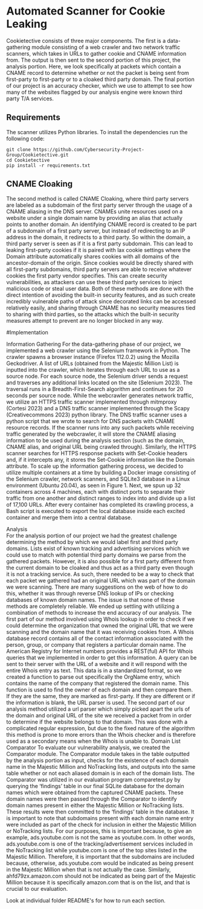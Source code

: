 # Automated Scanner for Cookie Leaking

Cookietective consists of three major components. The first is a data-gathering module consisting of a web crawler and two network traffic scanners, which takes in URLs to gather cookie and CNAME information from. The output is then sent to the second portion of this project, the analysis portion. Here, we look specifically at packets which contain a CNAME record to determine whether or not the packet is being sent from first-party to first-party or to a cloaked third party domain. The final portion of our project is an accuracy checker, which we use to attempt to see how many of the websites flagged by our analysis engine were known third party T/A services.

## Requirements
The scanner utilizes Python libraries. To install the dependencies run the following code:
```
git clone https://github.com/Cybersecurity-Project-Group/Cookietective.git
cd Cookietective
pip install -r requirements.txt
```

## CNAME Cloaking
The second method is called CNAME Cloaking, where third party servers are labeled as a subdomain of the first party server through the usage of a CNAME aliasing in the DNS server. CNAMEs unite resources used on a website under a single domain name by providing an alias that actually points to another domain. An identifying CNAME record is created to be part of a subdomain of a first party server, but instead of redirecting to an IP address in the domain, it redirects to a third party. So within the domain, a third party server is seen as if it is a first party subdomain. This can lead to leaking first-party cookies if it is paired with lax cookie settings where the Domain attribute automatically shares cookies with all domains of the ancestor-domain of the origin. Since cookies would be directly shared with all first-party subdomains, third party servers are able to receive whatever cookies the first party vendor specifies. This can create security vulnerabilities, as attackers can use these third party services to inject malicious code or steal user data.
Both of these methods are done with the direct intention of avoiding the built-in security features, and as such create incredibly vulnerable paths of attack since decorated links can be accessed relatively easily, and sharing through CNAME has no security measures tied to sharing with third parties, so the attacks which the built-in security measures attempt to prevent are no longer blocked in any way.

#Implementation

Information Gathering
	For the data-gathering phase of our project, we implemented a web crawler using the Selenium framework in Python. The crawler spawns a browser instance (Firefox 112.0.2) using the Mozilla Geckodriver. A list of URLs (obtained from the Majestic Million List) is inputted into the crawler, which iterates through each URL to use as a source node. For each source node, the Selenium driver sends a request and traverses any additional links located on the site (Selenium 2023). The traversal runs in a Breadth-First-Search algorithm and continues for 20 seconds per source node. 
While the webcrawler generates network traffic, we utilize an HTTPS traffic scanner implemented through mitmproxy (Cortesi 2023) and a DNS traffic scanner implemented through the Scapy (Creativecommons 2023) python library. The DNS traffic scanner uses a python script that we wrote to search for DNS packets with CNAME resource records. If the scanner runs into any such packets while receiving traffic generated by the webcrawler, it will store the CNAME aliasing information to be used during the analysis section (such as the domain, CNAME alias, and original URL being crawled through). Similarly, the HTTPS scanner searches for HTTPS response packets with Set-Cookie headers and, if it intercepts any, it stores the Set-Cookie information like the Domain attribute.
To scale up the information gathering process, we decided to utilize multiple containers at a time by building a Docker image consisting of the Selenium crawler, network scanners, and SQLite3 database in a Linux environment (Ubuntu 20.04), as seen in Figure 1. Next, we spun up 32 containers across 4 machines, each with distinct ports to separate their traffic from one another and distinct ranges to index into and divide up a list of 17,100 URLs. After every container has completed its crawling process, a Bash script is executed to export the local database inside each excited container and merge them into a central database.

Analysis	
For the analysis portion of our project we had the greatest challenge determining the method by which we would label first and third party domains. Lists exist of known tracking and advertising services which we could use to match with potential third party domains we parse from the gathered packets. However, it is also possible for a first party different from the current domain to be cloaked and thus act as a third party even though it is not a tracking service. As such, there needed to be a way to check that each packet we gathered had an original URL which was part of the domain we were scanning.
	There are many suggestions on the web of how to do this, whether it was through reverse DNS lookup of IPs or checking databases of known domain names. The issue is that none of these methods are completely reliable. We ended up settling with utilizing a combination of methods to increase the end accuracy of our analysis.
The first part of our method involved using Whois lookup in order to check if we could determine the organization that owned the original URL that we were scanning and the domain name that it was receiving cookies from. A Whois database record contains all of the contact information associated with the person, group, or company that registers a particular domain name. The American Registry for Internet numbers provides a REST(ful) API for Whois queries that we implemented in order to get this information. A query can be sent to their server with the URL of a website and it will respond with the entire Whois entry as text. This data is in a standardized format, so we created a function to parse out specifically the OrgName entry, which contains the name of the company that registered the domain name. This function is used to find the owner of each domain and then compare them. If they are the same, they are marked as first-party. If they are different or if the information is blank, the URL parser is used.
The second part of our analysis method utilized a url parser which simply picked apart the urls of the domain and original URL of the site we received a packet from in order to determine if the website belongs to that domain. This was done with a complicated regular expression, but due to the fixed nature of the algorithm this method is prone to more errors than the Whois checker and is therefore used as a secondary means when the Whois is unable to.
Domain List Comparator
	To evaluate our vulnerability analysis, we created the Comparator module. The Comparator module takes in the table outputted by the analysis portion as input, checks for the existence of each domain name in the Majestic Million and NoTracking lists, and outputs into the same table whether or not each aliased domain is in each of the domain lists. The Comparator was utilized in our evaluation program comparetest.py by querying the ‘findings’ table in our final SQLite database for the domain names which were obtained from the captured CNAME packets. These domain names were then passed through the Comparator to identify domain names present in either the Majestic Million or NoTracking lists. These results were then committed to the ‘findings’ table in the database.
	It is important to note that subdomains present with each domain name entry were included as part of the check for inclusion in either the Majestic Million or NoTracking lists. For our purposes, this is important because, to give an example, ads.youtube.com is not the same as youtube.com. In other words, ads.youtube.com is one of the tracking/advertisement services included in the NoTracking list while youtube.com is one of the top sites listed in the Majestic Million. Therefore, it is important that the subdomains are included because, otherwise, ads.youtube.com would be indicated as being present in the Majestic Million when that is not actually the case. Similarly, ahfd79zx.amazon.com should not be indicated as being part of the Majestic Million because it is specifically amazon.com that is on the list, and that is crucial to our evaluation.

Look at individual folder README's for how to run each section.

